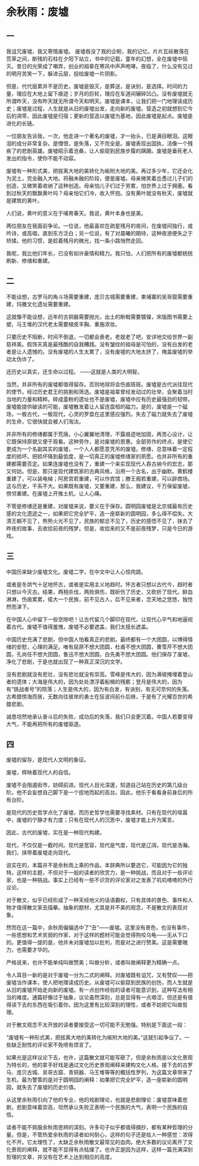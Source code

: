 <link href="../../../css/style.css" rel="stylesheet" type="text/css" />

# 余秋雨：废墟

## 一

<div class="p">

我诅咒废墟，我又寄情废墟。
废墟吞没了我的企盼，我的记忆。片片瓦砾散落在荒草之间，断残的石柱在夕阳下站立，书中的记载，童年的幻想，全在废墟中殒灭。昔日的光荣成了嘲弄，创业的祖辈在寒风中声声咆哮。夜临了，什么没有见过的明月苦笑一下，躲进云层，投给废墟一片阴影。

但是，代代层累并不是历史。废墟是毁灭，是葬送，是诀别，是选择。时间的力量，理应在大地上留下痕迹；岁月的巨轮，理应在车道间辗碎凹凸。没有废墟就无所谓昨天，没有昨天就无所谓今天和明天。废墟是课本，让我们把一门地理读成历史；废墟是过程，人生就是从旧的废墟出发，走向新的废墟。营造之初就想到它今后的凋零，因此废墟是归宿；更新的营造以废墟为基地，因此废墟是起点。废墟是进化的长链。

一位朋友告诉我，一次，他走进一个著名的废墟，才一抬头，已是满目眼泪。这眼泪的成分非常复杂。是憎恨，是失落，又不完全是。废墟表现出固执，活像一个残疾了的悲剧英雄。废墟昭示着沧桑，让人偷窥到民族步履的蹒跚。废墟是垂死老人发出的指令，使你不能不动容。

废墟有一种形式美，把拔离大地的美转化为皈附大地的美。再过多少年，它还会化为泥土，完全融入大地。将融未融的阶段，便是废墟。母亲微笑着怂恿过儿子们的创造，又微笑着收纳了这种创造。母亲怕儿子们过于劳累，怕世界上过于拥塞。看到过秋天的飘飘黄叶吗？母亲怕它们冷，收入怀抱。没有黄叶就没有秋天，废墟就是建筑的黄叶。

人们说，黄叶的意义在于哺育春天。我说，黄叶本身也是美。

两位朋友在我面前争论。一位说，他最喜欢在疏星残月的夜间，在废墟间独行，或吟诗，或高唱，直到东方泛白；另一位说，有了对晨曦的期待，这种夜游便失之于矫揉。他的习惯，是趁着残月的微光，找一条小路悄然走回。

我呢，我比他们年长，已没有如许豪情和精力。我只怕，人们把所有的废墟都统统刷新、修缮和重建。

</div>

## 二
<div class="p">

不能设想，古罗马的角斗场需要重建，庞贝古城需要重建，柬埔寨的吴哥窟需要重建，玛雅文化遗址需要重建。

这就像不能设想，远年的古铜器需要抛光，出土的断戟需要镀镍，宋版图书需要上塑，马王堆的汉代老太需要植皮丰胸、重施浓妆。

只要历史不阻断，时间不倒退，一切都会衰老。老就老了吧，安详地交给世界一副慈祥美。假饰天真是最残酷的自我糟践。没有皱纹的祖母是可怕的，没有白发的老者是让人遗憾的。没有废墟的人生太累了，没有废墟的大地太挤了，掩盖废墟的举动太伪诈了。

还历史以真实，还生命以过程。
——这就是人类的大明智。

当然，并非所有的废墟都值得留存。否则地球将会伤痕斑斑。废墟是古代派往现代的使节，经过历史君王的挑剔和筛选。废墟是祖辈曾经发动过的壮举，会聚着当时当地的力量和精粹。碎成齑粉的遗址也不是废墟，废墟中应有历史最强劲的韧带。废墟能提供破读的可能，废墟散发着让人留连盘桓的磁力。是的，废墟是一个磁场，一极古代，一极现代，心灵的罗盘在这里感应强烈。失去了磁力就失去了废墟的生命，它很快就会被人们淘汰。

并非所有的修缮都属于荒唐。小心翼翼地清理，不露痕迹地加固，再苦心设计，让它既保持原貌又便于观看。这种劳作，是对废墟的恩惠。全部劳作的终点，是使它更成为一个名副其实的废墟，一个人人都愿意凭吊的废墟。修缮，总意味着一定程度的损坏。把损坏降到最低度，是一切真正的废墟修缮家的夙愿。也并非所有的重建都需要否定。如果连废墟也没有了，重建一个来实现现代人吞古纳今的宏志，那又何妨。但是，那只是现代建筑家的古典风格，沿用一个古名，出于幽默。黄鹤楼重建了，可以装电梯；阿房宫若重建，可以作宾馆；滕王阁若重建，可以辟商场。这与历史，干系不大。如果既有废墟，又要重建，那么，我建议，千万保留废墟，傍邻重建。在废墟上开推土机，让人心痛。

不管是修缮还是重建，对废墟来说，要义在于保存。圆明园废墟是北京城最有历史感的文化遗迹之一，如果把它完全铲平，造一座崭新的圆明园，多么得不偿失。大清王朝不见了，熊熊火光不见了，民族的郁忿不见了，历史的感悟不见了，抹去了昨夜的故事，去收拾前夜的残梦。但是，收拾来的又不是前夜残梦，只是今日的游戏。

</div>

## 三
<div class="p">

中国历来缺少废墟文化。废墟二字，在中文中让人心惊肉跳。

或者是冬烘气十足地怀古，或者是实用主义地趋时。怀古者只想以古代今，趋时者只想以今灭古。结果，两相杀伐，两败俱伤，既斫伤了历史，又砍折了现代。鲜血淋淋，伤痕累累，偌大一个民族，前不见古人，后不见来者，念天地之悠悠，独怆然而涕下。

在中国人心中留下一些空隙吧！让古代留几个脚印在现代，让现代心平气和地逼视着古代。废墟不值得羞愧，废墟不必要遮盖，我们太擅长遮盖。

中国历史充满了悲剧，但中国人怕看真正的悲剧。最终都有一个大团圆，以博得情绪的安慰，心理的满足。唯有屈原不想大团圆，杜甫不想大团圆，曹雪芹不想大团圆，孔尚任不想大团圆，鲁迅不想大团圆，白先勇不想大团圆。他们保存了废墟，净化了悲剧，于是也就出现了一种真正深沉的文学。

没有悲剧就没有悲壮，没有悲壮就没有崇高。雪峰是伟大的，因为满坡掩埋着登山者的遗体；大海是伟大的，因为处处漂浮着船楫的残骸；登月是伟大的，因为有“挑战者号”的陨落；人生是伟大的，因为有白发，有诀别，有无可奈何的失落。古希腊傍海而居，无数向往彼岸的勇士在狂波间前仆后继，于是有了光耀百世的希腊悲剧。

诚恳坦然地承认奋斗后的失败，成功后的失落，我们只会更沉着。中国人若要变得大气，不能再把所有的废墟驱逐。

</div>

## 四
<div class="p">

废墟的留存，是现代人文明的象征。

废墟，辉映着现代人的自信。

废墟不会阻遏街市，妨碍前进。现代人目光深邃，知道自己站在历史的第几级台阶。他不会妄想自己脚下是一个拔地而起的高台。因此，他乐于看看身前身后的所有台阶。

是现代的历史哲学点化了废墟，而历史哲学也需要寻找素材。只有在现代的喧嚣中，废墟的宁静才有力度；只有在现代人的沉思中，废墟才能上升为寓言。

因此，古代的废墟，实在是一种现代构建。

现代，不仅仅是一截时间。现代是宽容，现代是气度，现代是辽阔，现代是浩瀚。
我们，挟带着废墟走向现代。

说实在的，本篇并不是余秋雨上乘的作品，本辞典所以要选它，可能因为它的独特。这样的主题，不但对于一般的读者的欣赏力，是一种挑战，而且对于一些评论家，也是一种挑战。事实上已经有一些不识货的评论家对之发表了叽叽喳喳的外行议论。

对于散文，似乎已经形成了一种天经地义的话语霸权，只有具体的景色、事件和人物才值得散文家去描摹。抽象的题材，尤其是并不美的观念，不是散文的表现对象。

然而在这一篇中，余秋雨偏偏选中了“丑”——废墟。这里没有景色，也没有事件，一些思想和艺术贫弱的作家，对于这样的题材可能会觉得狗咬乌龟——无从下口的。更值得一提的是，他并未对废墟加以批判，而是对之进行赞美。这是需要魄力，也需要才华的。

严格说来，也许不能单纯叫做赞美；叫做分析，或者叫做阐释更为精确一点。

令人耳目一新的是对于废墟一分为二式的阐释。对废墟既有诅咒，又有赞叹——把废墟当作课本，使人把地理读成历史。从废墟可以偷窥到民族的创伤，而人生就是从旧的废墟开始走向新的废墟。有一点创作经验的读者可能意识到，这种写法有相当的难度。通篇好像过于抽象，议论虽然深刻，总是显得有一点艰涩，但还是有值得读下去的东西在吸引着你。因为这里有比较深刻的理性，或者不妨把它叫做哲理。

对于散文观念不太开放的读者要接受这一切可能不无勉强。特别是下面这一段：

“废墟有一种形式美，把拔离大地的美转化为皈附大地的美。”这就引起争议了。一些缺乏耐性的评论家不免啧有烦言了。

如果光是这样议论下去，也许，这篇散文就可能写砸了。但是余秋雨是以文化景观为特长的，他的拿手好戏是通过文化历史景观阐释来建构文化人格。接下去的古罗马、庞贝古城、吴哥古窟、青铜器、马王堆等等的概括性罗列，为这篇文章带来了生机，最为警策的是对于圆明园的阐释：如果把它完全铲平，造一座崭新的圆明园，就失去了废墟的历史价值。

从这里余秋雨引向了他的专业，他的戏剧理论，也就是悲剧理论：废墟意味着悲剧，悲剧意味着崇高，坦然承认失败正表明一个民族的大气，表明一个民族的自信。

读者不能不佩服余秋雨思辨的深刻。许多句子似乎都值得摘抄，都有某种哲理的分量。但是，不管热爱余秋雨的读者如何耐心，这样的句子还是给人一种感觉：浓得化不开。它太理性了，太缺乏余秋雨散文最常见的血肉。绝大多数的议论离开了文化景观的阐释，就不能不显得有点枯燥了。也许正是因为这样，这样一篇充满深刻哲理的文章，并没有在艺术上达到相应的高度。

</div>
